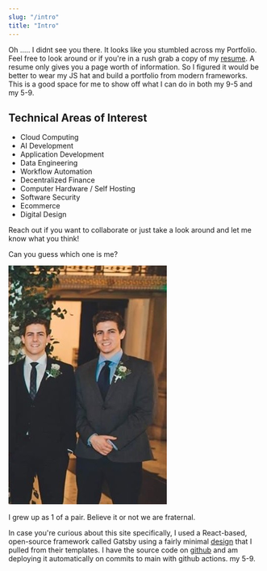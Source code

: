 ```yaml
---
slug: "/intro"
title: "Intro"
---
```


Oh ..... I didnt see you there. It looks like you stumbled across my Portfolio. Feel free to look around or if you're in a rush grab a copy of my [resume](resume.current.v1.3.pdf). A resume only gives you a page worth of information. So I figured it would be better to wear my JS hat and build a portfolio from modern frameworks. This is a good space for me to show off what I can do in both my 9-5 and my 5-9.

## Technical Areas of Interest

- Cloud Computing
- AI Development
- Application Development
- Data Engineering
- Workflow Automation
- Decentralized Finance
- Computer Hardware / Self Hosting
- Software Security
- Ecommerce
- Digital Design

Reach out if you want to collaborate or just take a look around and let me know what you think!

Can you guess which one is me?

![twins](../images/fampiece-crop.jpg)

I grew up as 1 of a pair. Believe it or not we are fraternal.

In case you're curious about this site specifically, I used a React-based, open-source framework called Gatsby using a fairly minimal [design](https://github.com/codebushi/gatsby-starter-dimension) that I pulled from their templates. I have the source code on [github](https://github.com/atmollohan/atmollohan.github.io) and am deploying it automatically on commits to main with github actions.
 my 5-9.
